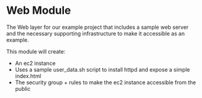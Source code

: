 # Web Module

The Web layer for our example project that includes a sample web server and the necessary supporting infrastructure to make it accessible as an example.

This module will create:

- An ec2 instance
- Uses a sample user_data.sh script to install httpd and expose a simple index.html
- The security group + rules to make the ec2 instance accessible from the public
